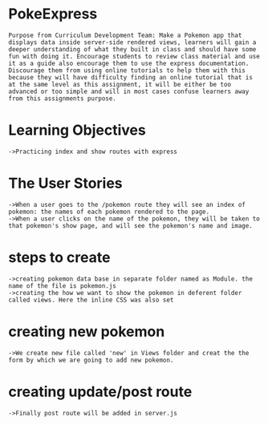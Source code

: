 # PokeExpress
    Purpose from Curriculum Development Team: Make a Pokemon app that displays data inside server-side rendered views, learners will gain a deeper understanding of what they built in class and should have some fun with doing it. Encourage students to review class material and use it as a guide also encourage them to use the express documentation. Discourage them from using online tutorials to help them with this because they will have difficulty finding an online tutorial that is at the same level as this assignment, it will be either be too advanced or too simple and will in most cases confuse learners away from this assignments purpose. 
# Learning Objectives
    ->Practicing index and show routes with express
# The User Stories
    ->When a user goes to the /pokemon route they will see an index of pokemon: the names of each pokemon rendered to the page.
    ->When a user clicks on the name of the pokemon, they will be taken to that pokemon's show page, and will see the pokemon's name and image.
# steps to create
    ->creating pokemon data base in separate folder named as Module. the name of the file is pokemon.js
    ->creating the how we want to show the pokemon in deferent folder called views. Here the inline CSS was also set
   
# creating new pokemon
    ->We create new file called 'new' in Views folder and creat the the form by which we are going to add new pokemon. 
    
 
# creating update/post route
    ->Finally post route will be added in server.js
   